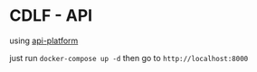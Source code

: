 # CDLF - API

using [api-platform](https://api-platform.com/)

 just run `docker-compose up -d` then go to `http://localhost:8000` 
 
